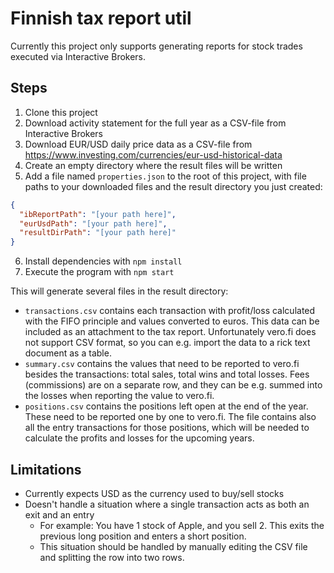 # Finnish tax report util

Currently this project only supports generating reports for stock trades
executed via Interactive Brokers.

## Steps

1. Clone this project
2. Download activity statement for the full year as a CSV-file from Interactive
   Brokers
3. Download EUR/USD daily price data as a CSV-file from
   https://www.investing.com/currencies/eur-usd-historical-data
4. Create an empty directory where the result files will be written
5. Add a file named `properties.json` to the root of this project, with file
   paths to your downloaded files and the result directory you just created:

```json
{
  "ibReportPath": "[your path here]",
  "eurUsdPath": "[your path here]",
  "resultDirPath": "[your path here]"
}
```

6. Install dependencies with `npm install`
7. Execute the program with `npm start`

This will generate several files in the result directory:

- `transactions.csv` contains each transaction with profit/loss calculated with
  the FIFO principle and values converted to euros. This data can be included as
  an attachment to the tax report. Unfortunately vero.fi does not support CSV
  format, so you can e.g. import the data to a rick text document as a table.
- `summary.csv` contains the values that need to be reported to vero.fi besides
  the transactions: total sales, total wins and total losses. Fees (commissions)
  are on a separate row, and they can be e.g. summed into the losses when
  reporting the value to vero.fi.
- `positions.csv` contains the positions left open at the end of the year. These
  need to be reported one by one to vero.fi. The file contains also all the
  entry transactions for those positions, which will be needed to calculate the
  profits and losses for the upcoming years.

## Limitations

- Currently expects USD as the currency used to buy/sell stocks
- Doesn't handle a situation where a single transaction acts as both an exit and
  an entry
  - For example: You have 1 stock of Apple, and you sell 2. This exits the
    previous long position and enters a short position.
  - This situation should be handled by manually editing the CSV file and
    splitting the row into two rows.
